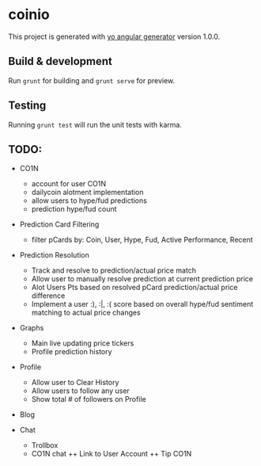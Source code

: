 # coinio

This project is generated with [yo angular generator](https://github.com/yeoman/generator-angular)
version 1.0.0.

## Build & development

Run `grunt` for building and `grunt serve` for preview.

## Testing

Running `grunt test` will run the unit tests with karma.

## TODO:

- CO1N
  + account for user CO1N
  + dailycoin alotment implementation
  + allow users to hype/fud predictions
  + prediction hype/fud count

- Prediction Card Filtering
	+ filter pCards by: Coin, User, Hype, Fud, Active Performance, Recent

- Prediction Resolution
	+ Track and resolve to prediction/actual price match
	+ Allow user to manually resolve prediction at current prediction price
	+ Alot Users Pts based on resolved pCard prediction/actual price difference
	+ Implement a user :), :|, :( score based on overall hype/fud sentiment matching to actual price changes

- Graphs
	+ Main live updating price tickers
	+ Profile prediction history

- Profile
	+ Allow user to Clear History
	+ Allow users to follow any user
	+ Show total # of followers on Profile

- Blog

- Chat
	+ Trollbox
	+ CO1N chat
		++ Link to User Account
		++ Tip CO1N